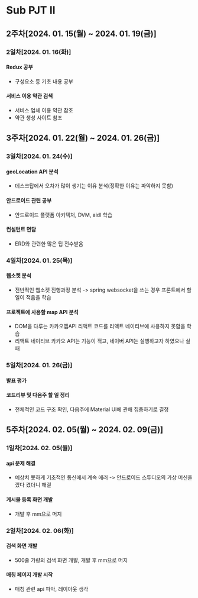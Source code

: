 # Sub PJT II

## 2주차[2024. 01. 15(월) ~ 2024. 01. 19(금)]

### 2일차[2024. 01. 16(화)]

#### Redux 공부
- 구성요소 등 기초 내용 공부

#### 서비스 이용 약관 검색
- 서비스 업체 이용 약관 참조
- 약관 생성 사이트 참조

## 3주차[2024. 01. 22(월) ~ 2024. 01. 26(금)]

### 3일차[2024. 01. 24(수)]

#### geoLocation API 분석
- 데스크탑에서 오차가 많이 생기는 이유 분석(정확한 이유는 파악하지 못함)

#### 안드로이드 관련 공부
- 안드로이드 플랫폼 아키텍처, DVM, aidl 학습

#### 컨설턴트 면담
- ERD와 관련한 많은 팁 전수받음

### 4일차[2024. 01. 25(목)]

#### 웹소켓 분석
- 전반적인 웹소켓 진행과정 분석 -> spring websocket을 쓰는 경우 프론트에서 할 일이 적음을 학습

#### 프로젝트에 사용할 map API 분석
- DOM을 다루는 카카오맵API 리액트 코드를 리액트 네이티브에 사용하지 못함을 학습
- 리액트 네이티브 카카오 API는 기능이 적고, 네이버 API는 실행하고자 하였으나 실패 

### 5일차[2024. 01. 26(금)]

#### 발표 평가

#### 코드리뷰 및 다음주 할 일 정리
- 전체적인 코드 구조 확인, 다음주에 Material UI에 관해 집중하기로 결정 

## 5주차[2024. 02. 05(월) ~ 2024. 02. 09(금)]

### 1일차[2024. 02. 05(월)]

#### api 문제 해결
- 예상치 못하게 기초적인 통신에서 계속 에러 -> 안드로이드 스튜디오의 가상 머신을 껐다 켰더니 해결

#### 게시물 등록 화면 개발
- 개발 후 mm으로 머지

### 2일차[2024. 02. 06(화)]

#### 검색 화면 개발
- 500줄 가량의 검색 화면 개발, 개발 후 mm으로 머지

#### 매칭 페이지 개발 시작
- 매칭 관련 api 파악, 레이아웃 생각
